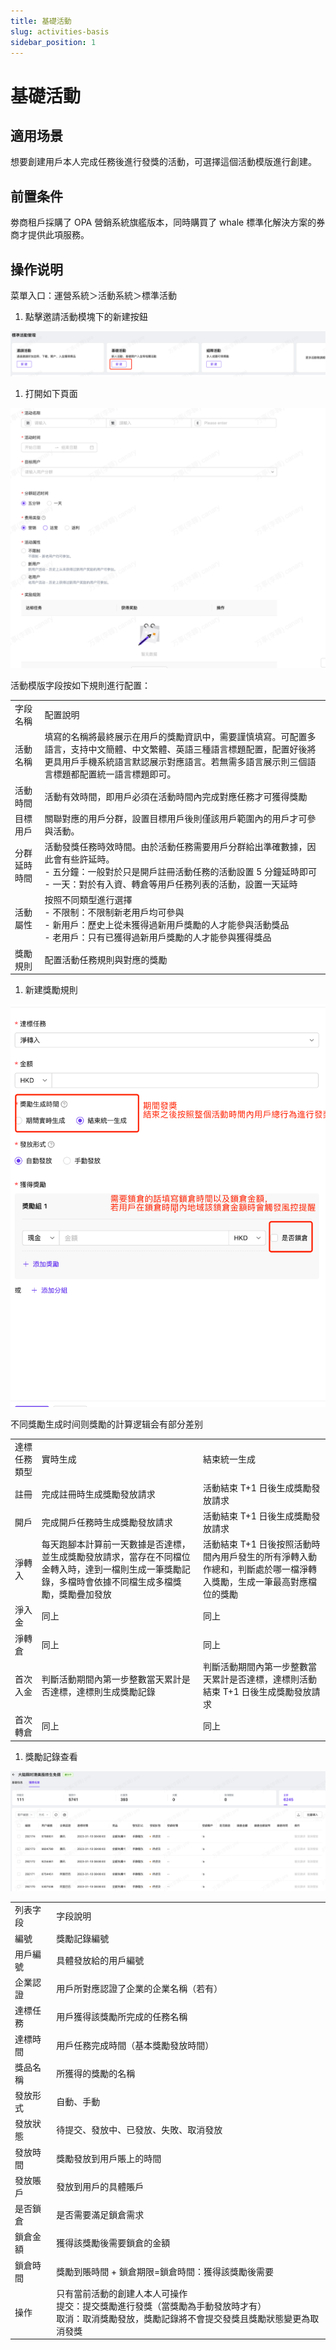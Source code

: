 ```yaml
---
title: 基礎活動
slug: activities-basis
sidebar_position: 1
---
```



# 基礎活動

## 適用场景

想要創建用戶本人完成任務後進行發獎的活動，可選擇這個活動模版進行創建。

## 前置条件

劵商租戶採購了 OPA 營銷系統旗艦版本，同時購買了 whale 標準化解決方案的券商才提供此項服務。

## 操作说明

菜單入口：運營系統＞活動系統＞標準活動

1. 點擊邀請活動模塊下的新建按鈕

<img src="./assets/Vp4AbK14ioyhdpxHRjDcEKvwnAF.png"/>

1. 打開如下頁面

<img src="./assets/ZzPKbGaETos49zxlVQUcItjPnlf.png"/>

活動模版字段按如下規則進行配置：

|   |   |
|---|---|
|字段名稱 | 配置說明|
|活動名稱 | 填寫的名稱將最終展示在用戶的獎勵資訊中，需要謹慎填寫。可配置多語言，支持中文簡體、中文繁體、英語三種語言標題配置，配置好後將更具用戶手機系統語言默認展示對應語言。若無需多語言展示則三個語言標題都配置統一語言標題即可。|
|活動時間 | 活動有效時間，即用戶必須在活動時間內完成對應任務才可獲得獎勵|
|目標用戶 | 關聯對應的用戶分群，設置目標用戶後則僅該用戶範圍內的用戶才可參與活動。|
|分群延時時間 | 活動發獎任務時效時間。由於活動任務需要用戶分群給出準確數據，因此會有些許延時。<br/>- 五分鐘：一般對於只是開戶註冊活動任務的活動設置 5 分鐘延時即可<br/>- 一天：對於有入資、轉倉等用戶任務列表的活動，設置一天延時|
|活動屬性 | 按照不同類型進行選擇<br/>- 不限制：不限制新老用戶均可參與<br/>- 新用戶：歷史上從未獲得過新用戶獎勵的人才能參與活動獎品<br/>- 老用戶：只有已獲得過新用戶獎勵的人才能參與獲得獎品|
|獎勵規則 | 配置活動任務規則與對應的獎勵|

1. 新建獎勵規則

<img src="./assets/IJeQbUyyXoSLfyx3lmnch6gTnPb.png"/>

不同獎勵生成时间则獎勵的計算逻辑会有部分差别

|   |   |   |
|---|---|---|
|達標任務類型 | 實時生成 | 結束統一生成|
|註冊 | 完成註冊時生成獎勵發放請求 | 活動結束 T+1 日後生成獎勵發放請求|
|開戶 | 完成開戶任務時生成獎勵發放請求 | 活動結束 T+1 日後生成獎勵發放請求|
|淨轉入 | 每天跑腳本計算前一天數據是否達標，並生成獎勵發放請求，當存在不同檔位金轉入時，達到一檔則生成一筆獎勵記錄，多檔時會依據不同檔生成多檔獎勵，獎勵疊加發放 | 活動結束 T+1 日後按照活動時間內用戶發生的所有淨轉入動作總和，判斷處於哪一檔淨轉入獎勵，生成一筆最高對應檔位的獎勵|
|淨入金 | 同上 | 同上|
|淨轉倉 | 同上 | 同上|
|首次入金 | 判斷活動期間內第一步整數當天累計是否達標，達標則生成獎勵記錄 | 判斷活動期間內第一步整數當天累計是否達標，達標則活動結束 T+1 日後生成獎勵發放請求|
|首次轉倉 | 同上 | 同上|

1. 獎勵記錄查看

<img src="./assets/Y9uTbmh2coLljgxj4KacMi6vnRC.png"/>

|   |   |
|---|---|
|列表字段 | 字段說明|
|編號 | 獎勵記錄編號|
|用戶編號 | 具體發放給的用戶編號|
|企業認證 | 用戶所對應認證了企業的企業名稱（若有）|
|達標任務 | 用戶獲得該獎勵所完成的任務名稱|
|達標時間 | 用戶任務完成時間（基本獎勵發放時間）|
|獎品名稱 | 所獲得的獎勵的名稱|
|發放形式 | 自動、手動|
|發放狀態 | 待提交、發放中、已發放、失敗、取消發放|
|發放時間 | 獎勵發放到用戶賬上的時間|
|發放賬戶 | 發放到用戶的具體賬戶|
|是否鎖倉 | 是否需要滿足鎖倉需求|
|鎖倉金額 | 獲得該獎勵後需要鎖倉的金額|
|鎖倉時間 | 獎勵到賬時間 + 鎖倉期限=鎖倉時間：獲得該獎勵後需要|
|操作 | 只有當前活動的創建人本人可操作<br/>提交：提交獎勵進行發獎（當獎勵為手動發放時才有）<br/>取消：取消獎勵發放，獎勵記錄將不會提交發獎且獎勵狀態變更為取消發獎|

